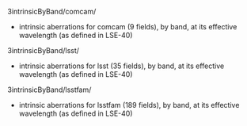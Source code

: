 3intrinsicByBand/comcam/

* intrinsic aberrations for comcam (9 fields), by band, at its effective wavelength (as defined in LSE-40)

3intrinsicByBand/lsst/

* intrinsic aberrations for lsst (35 fields), by band, at its effective wavelength (as defined in LSE-40)

3intrinsicByBand/lsstfam/

* intrinsic aberrations for lsstfam (189 fields), by band, at its effective wavelength (as defined in LSE-40)


